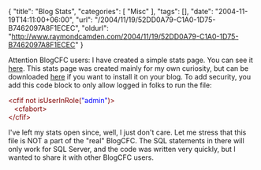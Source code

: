 {
	"title": "Blog Stats",
	"categories": [
		"Misc"
	],
	"tags": [],
	"date": "2004-11-19T14:11:00+06:00",
	"url": "/2004/11/19/52DD0A79-C1A0-1D75-B7462097A8F1ECEC",
	"oldurl": "http://www.raymondcamden.com/2004/11/19/52DD0A79-C1A0-1D75-B7462097A8F1ECEC"
}

Attention BlogCFC users: I have created a simple stats page. You can see it <a href="stats.cfm">here</a>. This stats page was created mainly for my own curiosity, but can be downloaded <a href="stats.zip">here</a> if you want to install it on your blog. To add security, you add this code block to only allow logged in folks to run the file:

<div class="code"><FONT COLOR=MAROON>&lt;cfif not isUserInRole(<FONT COLOR=BLUE>"admin"</FONT>)&gt;</FONT><br>
&nbsp;&nbsp;&nbsp;<FONT COLOR=MAROON>&lt;cfabort&gt;</FONT><br>
<FONT COLOR=MAROON>&lt;/cfif&gt;</FONT></div>

I've left my stats open since, well, I just don't care. Let me stress that this file is NOT a part of the "real" BlogCFC. The SQL statements in there will only work for SQL Server, and the code was written very quickly, but I wanted to share it with other BlogCFC users.